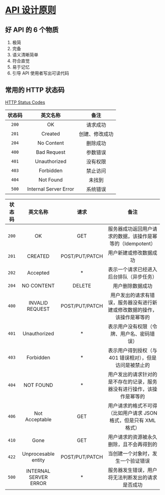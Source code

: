 # [API 设计原则](https://coolshell.cn/articles/18024.html)

## 好 API 的 6 个物质

1. 极简
2. 完备
3. 语义清晰简单
4. 符合直觉
5. 易于记忆
6. 引导 API 使用者写出可读代码

## 常用的 HTTP 状态码

[HTTP Status Codes](https://httpstatuses.com/)

| 状态码 | 英文名称              | 备注           |
| :-:    | :-:                   | :-:            |
| `200`  | OK                    | 请求成功       |
| `201`  | Created               | 创建、修改成功 |
| `204`  | No Content            | 删除成功       |
| `400`  | Bad Request           | 参数错误       |
| `401`  | Unauthorized          | 没有权限       |
| `403`  | Forbidden             | 禁止访问       |
| `404`  | Not Found             | 未找到         |
| `500`  | Internal Server Error | 系统错误       |

| 状态码 | 英文名称              | 请求           | 备注                                                                     |
| :-:    | :-:                   | :-:            | :-:                                                                      |
| `200`  | OK                    | GET            | 服务器成功返回用户请求的数据，该操作是幂等的（Idempotent）               |
| `201`  | CREATED               | POST/PUT/PATCH | 用户新建或修改数据成功                                                   |
| `202`  | Accepted              | *              | 表示一个请求已经进入后台排队（异步任务）                                 |
| `204`  | NO CONTENT            | DELETE         | 用户删除数据成功                                                         |
| `400`  | INVALID REQUEST       | POST/PUT/PATCH | 用户发出的请求有错误，服务器没有进行新建或修改数据的操作，该操作是幂等的 |
| `401`  | Unauthorized          | *              | 表示用户没有权限（令牌、用户名、密码错误）                               |
| `403`  | Forbidden             | *              | 表示用户得到授权（与 401 错误相对），但是访问是被禁止的                  |
| `404`  | NOT FOUND             | *              | 用户发出的请求针对的是不存在的记录，服务器没有进行操作，该操作是幂等的   |
| `406`  | Not Acceptable        | GET            | 用户请求的格式不可得（比如用户请求 JSON 格式，但是只有 XML 格式）        |
| `410`  | Gone                  | GET            | 用户请求的资源被永久删除，且不会再得到的                                 |
| `422`  | Unprocesable entity   | POST/PUT/PATCH | 当创建一个对象时，发生一个验证错误                                       |
| `500`  | INTERNAL SERVER ERROR | *              | 服务器发生错误，用户将无法判断发出的请求是否成功                         |
